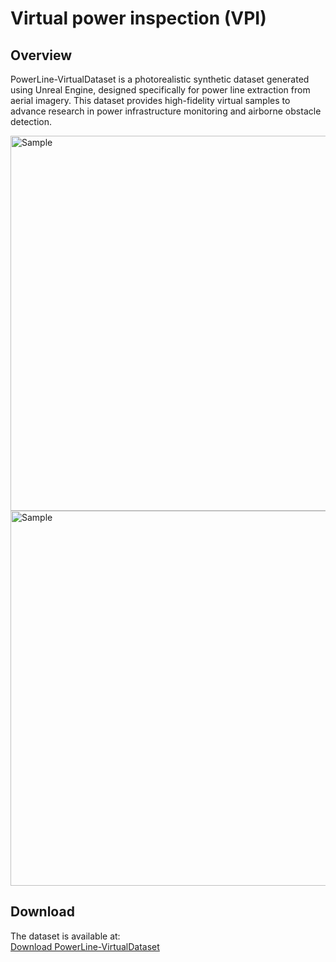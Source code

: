# Virtual power inspection (VPI)

## Overview
PowerLine-VirtualDataset is a photorealistic synthetic dataset generated using Unreal Engine, designed specifically for power line extraction from aerial imagery. This dataset provides high-fidelity virtual samples to advance research in power infrastructure monitoring and airborne obstacle detection.

<img src="sample.jpg" alt="Sample" width="600" title="Sample">

<img src="weather.jpg" alt="Sample" width="600" title="Sample">

## Download
The dataset is available at:  
[Download PowerLine-VirtualDataset](Your_Download_Link_Here)  
